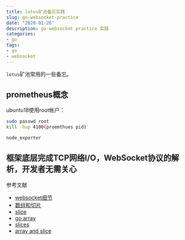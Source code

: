 ```yaml
---
title: lotus矿池备忘实践
slug: go-websocket-practice
date: "2020-01-26"
description: go-websocket practice 实践
categories:
- go
tags:
- go
- websocket
---
```


`lotus`矿池常用的一些备忘。
<!--more-->

## prometheus概念

ubuntu18使用root帐户：

```bash
sudo passwd root
kill -hup 4100(proemthues pid)

node_exporter
```



框架底层完成TCP网络I/O，WebSocket协议的解析，开发者无需关心
--------------------- 


参考文献

- [websocket细节](https://blog.csdn.net/Wing_93/article/details/81587809)
- [数组和切片](http://www.cnblogs.com/hustcat/p/4002707.html)
- [slice](http://blog.wuxu92.com/array-and-slice-in-golang/)
- [go array](https://golang.org/doc/effective_go.html#arrays)
- [slices](https://gobyexample.com/slices)
- [array and slice](https://golang.org/doc/effective_go.html#arrays)

